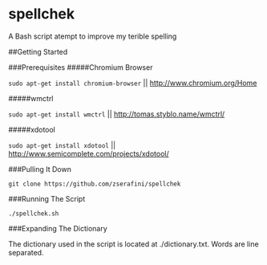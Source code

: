 spellchek
========

A Bash script atempt to improve my terible spelling

##Getting Started

###Prerequisites
#####Chromium Browser

```sudo apt-get install chromium-browser``` || http://www.chromium.org/Home

#####wmctrl

```sudo apt-get install wmctrl``` || http://tomas.styblo.name/wmctrl/

#####xdotool

```sudo apt-get install xdotool``` || http://www.semicomplete.com/projects/xdotool/

###Pulling It Down

```git clone https://github.com/zserafini/spellchek```

###Running The Script

``` ./spellchek.sh ```

###Expanding The Dictionary

The dictionary used in the script is located at ./dictionary.txt. Words are line separated.
